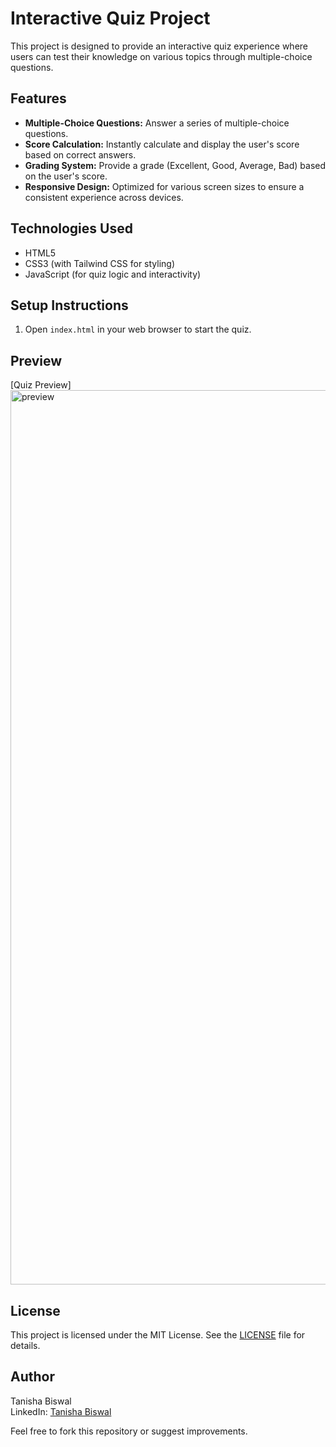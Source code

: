 # Interactive Quiz Project
This project is designed to provide an interactive quiz experience where users can test their knowledge on various topics through multiple-choice questions.

## Features

- **Multiple-Choice Questions:** Answer a series of multiple-choice questions.
- **Score Calculation:** Instantly calculate and display the user's score based on correct answers.
- **Grading System:** Provide a grade (Excellent, Good, Average, Bad) based on the user's score.
- **Responsive Design:** Optimized for various screen sizes to ensure a consistent experience across devices.

## Technologies Used

- HTML5
- CSS3 (with Tailwind CSS for styling)
- JavaScript (for quiz logic and interactivity)

## Setup Instructions

1. Open `index.html` in your web browser to start the quiz.

## Preview

[Quiz Preview]<img width="1431" alt="preview" src="https://github.com/user-attachments/assets/372744eb-8d61-4396-aabe-676b811f7544">


## License

This project is licensed under the MIT License. See the [LICENSE](LICENSE) file for details.

## Author

Tanisha Biswal  
LinkedIn: [Tanisha Biswal](https://www.linkedin.com/in/tanisha-biswal-527078263/) 

Feel free to fork this repository or suggest improvements.
